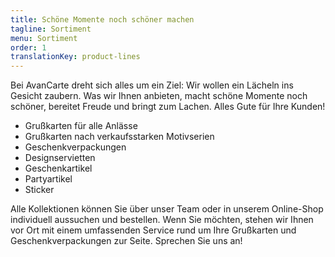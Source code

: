 ```yaml
---
title: Schöne Momente noch schöner machen
tagline: Sortiment
menu: Sortiment
order: 1
translationKey: product-lines
---
```

Bei AvanCarte dreht sich alles um ein Ziel: Wir wollen ein Lächeln ins Gesicht zaubern. Was wir Ihnen anbieten, macht schöne Momente noch schöner, bereitet Freude und bringt zum Lachen. Alles Gute für Ihre Kunden!

- Grußkarten für alle Anlässe
- Grußkarten nach verkaufsstarken Motivserien
- Geschenkverpackungen
- Designservietten
- Geschenkartikel
- Partyartikel
- Sticker

Alle Kollektionen können Sie über unser Team oder in unserem Online-Shop individuell aussuchen und bestellen. Wenn Sie möchten, stehen wir Ihnen vor Ort mit einem umfassenden Service rund um Ihre Grußkarten und Geschenkverpackungen zur Seite. Sprechen Sie uns an!
